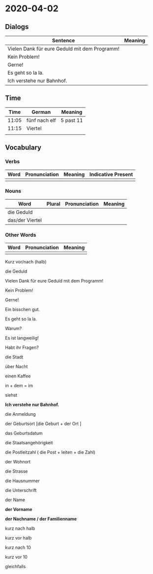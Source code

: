 # 2020-04-02

## Dialogs

| Sentence                                      | Meaning |
| --------------------------------------------- | ------- |
| Vielen Dank für eure Geduld mit dem Programm! |         |
| Kein Problem!                                 |         |
| Gerne!                                        |         |
| Es geht so la la.                             |         |
| Ich verstehe nur Bahnhof.                     |         |

## Time

| Time  | German        | Meaning   |
| ----- | ------------- | --------- |
| 11:05 | fünf nach elf | 5 past 11 |
| 11:15 | Viertel       |           |
|       |               |           |



## Vocabulary

### Verbs

| Word | Pronunciation | Meaning | Indicative Present |
| ---- | ------------- | ------- | ------------------ |
|      |               |         |                    |

### Nouns

| Word            | Plural | Pronunciation | Meaning |
| --------------- | ------ | ------------- | ------- |
| die Geduld      |        |               |         |
| das/der Viertel |        |               |         |

### Other Words

| Word | Pronunciation | Meaning |
| ---- | ------------- | ------- |
|      |               |         |



Kurz vor/nach (halb)



die Geduld



Vielen Dank für eure Geduld mit dem Programm!



Kein Problem! 

Gerne!



Ein bisschen gut. 

 Es geht so la la. 

 

 Warum?

 Es ist langweilig! 

 

 

Habt ihr Fragen? 



die Stadt 



über Nacht

einen Kaffee



in + dem  = im 



siehst



**Ich verstehe nur Bahnhof.**



die Anmeldung

der Geburtsort  [die Geburt + der Ort ]

das Geburtsdatum 

die Staatsangehörigkeit

die Postleitzahl ( die Post + leiten + die Zahl) 

der Wohnort

die Strasse 

die Hausnummer 

die Unterschrift 



der Name

**der Vorname** 

**der Nachname / der Familienname**



kurz nach halb 

kurz vor halb 

kurz nach 10

kurz vor 10

gleichfalls